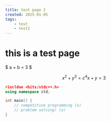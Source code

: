 ```yaml
---
title: test page 2
created: 2025-01-05
tags:
    - test
    - test2
---
```


# this is a test page

$ a + b = 3 $

$$
x^2+y^3=c^4
x+y=3
$$

```c++
#incldue <bits/stdc++.h>
using namespace std;

int main() {
    // competitive programming (x)
    // problem solving! (o)
}
```
